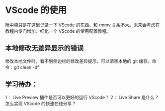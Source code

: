 # VScode 的使用

阮中楠只是在这里记录一下 VScode 的东西。和 rmmv 关系不大。未来会考虑在教程内专门增加，细化一个 VScode 的使用配置教程。

## 本地修改无差异显示的错误

修改本地文件时，看不到侧边栏的修改差异提示。可以清空本地的 git 缓存。命令：git clean -df

## 学习待办：

1： Live Preview 插件是否可以更好的运行 VScode？
2： Live Share 是什么？怎么实现 VScode 的快速在线分享？
